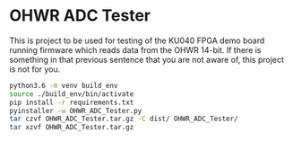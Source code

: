 # OHWR ADC Tester
This is project to be used for testing of the KU040 FPGA demo board running firmware which reads data from the OHWR 14-bit. If there is something in that previous sentence that you are not aware of, this project is not for you.


```bash
python3.6 -m venv build_env
source ./build_env/bin/activate
pip install -r requirements.txt
pyinstaller -w OHWR_ADC_Tester.py
tar czvf OHWR_ADC_Tester.tar.gz -C dist/ OHWR_ADC_Tester/
tar xzvf OHWR_ADC_Tester.tar.gz
```